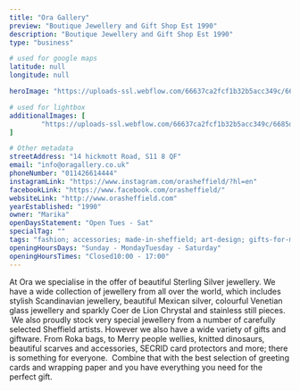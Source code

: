 ```yaml
---
title: "Ora Gallery"
preview: "Boutique Jewellery and Gift Shop Est 1990"
description: "Boutique Jewellery and Gift Shop Est 1990"
type: "business"

# used for google maps
latitude: null
longitude: null

heroImage: "https://uploads-ssl.webflow.com/66637ca2fcf1b32b5acc349c/6690101562d13096be5c4fe2_ora-thumbnail.png"

# used for lightbox
additionalImages: [
        "https://uploads-ssl.webflow.com/66637ca2fcf1b32b5acc349c/6685d92890e1cd98fceb48a1_IMG_1822%20Large.jpeg"
]

# Other metadata
streetAddress: "14 hickmott Road, S11 8 QF"
email: "info@oragallery.co.uk"
phoneNumber: "011426614444"
instagramLink: "https://www.instagram.com/orasheffield/?hl=en"
facebookLink: "https://www.facebook.com/orasheffield/"
websiteLink: "http://www.orasheffield.com"
yearEstablished: "1990"
owner: "Marika"
openDaysStatement: "Open Tues - Sat"
specialTag: ""
tags: "fashion; accessories; made-in-sheffield; art-design; gifts-for-men; gift-cards; gift-shop; jewelry"
openingHoursDays: "Sunday - MondayTuesday - Saturday"
openingHoursTimes: "Closed10:00 - 17:00"
---
```



At Ora we specialise in the offer of beautiful Sterling Silver jewellery.
We have a wide collection of jewellery from all over the world, which includes stylish Scandinavian jewellery, beautiful Mexican silver, colourful Venetian glass jewellery and sparkly Coer de Lion Chrystal and stainless still pieces.
&nbsp;We also proudly stock very special jewellery from a number of carefully selected Sheffield artists.
However we also have a wide variety of gifts and giftware.
From&nbsp;Roka bags, to Merry people wellies, knitted dinosaurs, beautiful scarves and accessories, SECRID card protectors and&nbsp;more; there is something for everyone.
&nbsp;Combine that with the best selection of greeting cards and wrapping paper and you have everything you need for the perfect gift.

